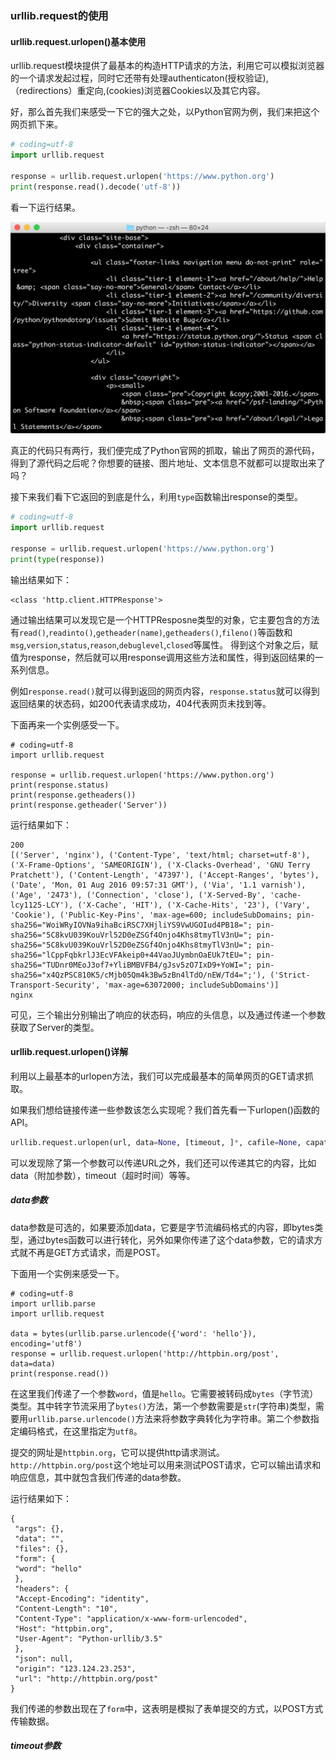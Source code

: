### urllib.request的使用

#### urllib.request.urlopen()基本使用

urllib.request模块提供了最基本的构造HTTP请求的方法，利用它可以模拟浏览器的一个请求发起过程，同时它还带有处理authenticaton\(授权验证\),（redirections）重定向,\(cookies\)浏览器Cookies以及其它内容。

好，那么首先我们来感受一下它的强大之处，以Python官网为例，我们来把这个网页抓下来。

```python
# coding=utf-8
import urllib.request

response = urllib.request.urlopen('https://www.python.org')
print(response.read().decode('utf-8'))
```

看一下运行结果。

![3-1-1](assets/3-1-1.png)

真正的代码只有两行，我们便完成了Python官网的抓取，输出了网页的源代码，得到了源代码之后呢？你想要的链接、图片地址、文本信息不就都可以提取出来了吗？

接下来我们看下它返回的到底是什么，利用`type`函数输出response的类型。

```python
# coding=utf-8
import urllib.request

response = urllib.request.urlopen('https://www.python.org')
print(type(response))
```

输出结果如下：

```
<class 'http.client.HTTPResponse'>

```

通过输出结果可以发现它是一个HTTPResposne类型的对象，它主要包含的方法有`read()`,`readinto()`,`getheader(name)`,`getheaders()`,`fileno()`等函数和`msg`,`version`,`status`,`reason`,`debuglevel`,`closed`等属性。
得到这个对象之后，赋值为response，然后就可以用response调用这些方法和属性，得到返回结果的一系列信息。

例如`response.read()`就可以得到返回的网页内容，`response.status`就可以得到返回结果的状态码，如200代表请求成功，404代表网页未找到等。

下面再来一个实例感受一下。

```
# coding=utf-8
import urllib.request

response = urllib.request.urlopen('https://www.python.org')
print(response.status)
print(response.getheaders())
print(response.getheader('Server'))
```

运行结果如下：

```
200
[('Server', 'nginx'), ('Content-Type', 'text/html; charset=utf-8'), ('X-Frame-Options', 'SAMEORIGIN'), ('X-Clacks-Overhead', 'GNU Terry Pratchett'), ('Content-Length', '47397'), ('Accept-Ranges', 'bytes'), ('Date', 'Mon, 01 Aug 2016 09:57:31 GMT'), ('Via', '1.1 varnish'), ('Age', '2473'), ('Connection', 'close'), ('X-Served-By', 'cache-lcy1125-LCY'), ('X-Cache', 'HIT'), ('X-Cache-Hits', '23'), ('Vary', 'Cookie'), ('Public-Key-Pins', 'max-age=600; includeSubDomains; pin-sha256="WoiWRyIOVNa9ihaBciRSC7XHjliYS9VwUGOIud4PB18="; pin-sha256="5C8kvU039KouVrl52D0eZSGf4Onjo4Khs8tmyTlV3nU="; pin-sha256="5C8kvU039KouVrl52D0eZSGf4Onjo4Khs8tmyTlV3nU="; pin-sha256="lCppFqbkrlJ3EcVFAkeip0+44VaoJUymbnOaEUk7tEU="; pin-sha256="TUDnr0MEoJ3of7+YliBMBVFB4/gJsv5zO7IxD9+YoWI="; pin-sha256="x4QzPSC810K5/cMjb05Qm4k3Bw5zBn4lTdO/nEW/Td4=";'), ('Strict-Transport-Security', 'max-age=63072000; includeSubDomains')]
nginx

```

可见，三个输出分别输出了响应的状态码，响应的头信息，以及通过传递一个参数获取了Server的类型。


#### urllib.request.urlopen()详解

利用以上最基本的urlopen方法，我们可以完成最基本的简单网页的GET请求抓取。

如果我们想给链接传递一些参数该怎么实现呢？我们首先看一下urlopen()函数的API。

```python
urllib.request.urlopen(url, data=None, [timeout, ]*, cafile=None, capath=None, cadefault=False, context=None)
```

可以发现除了第一个参数可以传递URL之外，我们还可以传递其它的内容，比如data（附加参数），timeout（超时时间）等等。

##### data参数

data参数是可选的，如果要添加data，它要是字节流编码格式的内容，即bytes类型，通过bytes函数可以进行转化，另外如果你传递了这个data参数，它的请求方式就不再是GET方式请求，而是POST。

下面用一个实例来感受一下。

```
# coding=utf-8
import urllib.parse
import urllib.request

data = bytes(urllib.parse.urlencode({'word': 'hello'}), encoding='utf8')
response = urllib.request.urlopen('http://httpbin.org/post', data=data)
print(response.read())

```
在这里我们传递了一个参数`word`，值是`hello`。它需要被转码成`bytes`（字节流）类型。其中转字节流采用了`bytes()`方法，第一个参数需要是`str`(字符串)类型，需要用`urllib.parse.urlencode()`方法来将参数字典转化为字符串。第二个参数指定编码格式，在这里指定为`utf8`。

提交的网址是`httpbin.org`，它可以提供http请求测试。`http://httpbin.org/post`这个地址可以用来测试POST请求，它可以输出请求和响应信息，其中就包含我们传递的data参数。


运行结果如下：

```
{
 "args": {},
 "data": "",
 "files": {},
 "form": {
 "word": "hello"
 },
 "headers": {
 "Accept-Encoding": "identity",
 "Content-Length": "10",
 "Content-Type": "application/x-www-form-urlencoded",
 "Host": "httpbin.org",
 "User-Agent": "Python-urllib/3.5"
 },
 "json": null,
 "origin": "123.124.23.253",
 "url": "http://httpbin.org/post"
}

```

我们传递的参数出现在了`form`中，这表明是模拟了表单提交的方式，以POST方式传输数据。

##### timeout参数










